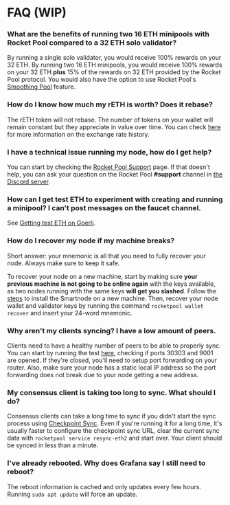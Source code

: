 # FAQ (WIP)

### What are the benefits of running two 16 ETH minipools with Rocket Pool compared to a 32 ETH solo validator?

By running a single solo validator, you would receive 100% rewards on your 32 ETH.
By running two 16 ETH minipools, you would receive 100% rewards on your 32 ETH **plus** 15% of the rewards on 32 ETH provided by the Rocket Pool protocol.
You would also have the option to use Rocket Pool's [Smoothing Pool](./prepare-node#smoothing-pool) feature.

### How do I know how much my rETH is worth? Does it rebase?

The rETH token will not rebase.
The number of tokens on your wallet will remain constant but they appreciate in value over time.
You can check [here](https://rocketscan.io/reth) for more information on the exchange rate history.

### I have a technical issue running my node, how do I get help?

You can start by checking the [Rocket Pool Support](https://rocketpool.support) page.
If that doesn't help, you can ask your question on the Rocket Pool **#support** channel in [the Discord server](https://discord.gg/rocketpool).

### How can I get test ETH to experiment with creating and running a minipool? I can't post messages on the faucet channel.

See [Getting test ETH on Goerli](../testnet/overview#getting-test-eth-on-goerli).

### How do I recover my node if my machine breaks?

Short answer: your mnemonic is all that you need to fully recover your node.
Always make sure to keep it safe.

To recover your node on a new machine, start by making sure **your previous machine is not going to be online again** with the keys available, as two nodes running with the same keys **will get you slashed**.
Follow the [steps](./install-modes) to install the Smartnode on a new machine.
Then, recover your node wallet and validator keys by running the command `rocketpool wallet recover` and insert your 24-word mnemonic.

### Why aren't my clients syncing? I have a low amount of peers.

Clients need to have a healthy number of peers to be able to properly sync.
You can start by running the test [here](https://www.yougetsignal.com/tools/open-ports/), checking if ports 30303 and 9001 are opened.
If they're closed, you'll need to setup port forwarding on your router.
Also, make sure your node has a static local IP address so the port forwarding does not break due to your node getting a new address.

### My consensus client is taking too long to sync. What should I do?

Consensus clients can take a long time to sync if you didn't start the sync process using [Checkpoint Sync](./config-docker#beacon-chain-checkpoint-syncing).
Even if you're running it for a long time, it's usually faster to configure the checkpoint sync URL, clear the current sync data with `rocketpool service resync-eth2` and start over.
Your client should be synced in less than a minute.

### I've already rebooted. Why does Grafana say I still need to reboot?

The reboot information is cached and only updates every few hours.
Running `sudo apt update` will force an update.
